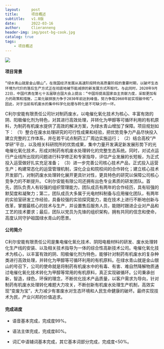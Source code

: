 ```yaml
---
layout:     post
title:      项目概述
subtitle:   v1.0版
date:       2022-03-16
author:     Clieranneng
header-img: img/post-bg-cook.jpg
catalog: true
tags:
    - 项目概述
---
```


![]({{site.baseurl}}/img/logo.png)

#### 项目背景

    “绿水青山就是金山银山”。在我国经济发展从高速阶段转向高质量阶段的重要时期，以破坏生态环境为代价的落后生产方式正在彻底地被节能减排的新发展方式所取代。与此同时，2020年9月22日，中国代表在第七十五届联合国大会上提出：“中国将提高国家自主贡献力度，采取更加有力的政策和措施，二氧化碳排放力争于2030年前达到峰值，努力争取2060年前实现碳中和”。因此，对于当前有机废水的集中科学化处理与转化是不可缺少的一环。
C利尔安能有限责任公司针对制药废水，以电催化氧化技术为核心、丰富有效的阴、阳极催化剂为特色，对其进行高效处理，并转化为甲醇等可循环利用的有机原料，为制药有机废水提供了高效的解决方案，为绿水青山增加了保障。项目规划如下：
（1）整合在废水处理研究的可行性成果和经验，把优势竞争力产品尽快投入建立完整的工作体系，并在若干试点制药工厂周边实施运行；
（2）结合高校“产学研”平台，以及相关科研院所的优势成果，集中力量开发满足新发展形势下的光电催化氧化技术，形成对制药有机废水处理转化的完整生态系统。同时，对试点运行产业线所出现的问题进行科学修正和专家指导，评估产业发展的长短板，为正式投入运营做好扎实充足准备；
（3）进一步完善公司核心技术产品，正式投入运营生产；构建常态化的运营管理机制，深化企业和院校间的合作转化；建立核心技术开发部门，对制药废水处理转化展开更具针对性，更具特色的研究以保障公司核心竞争力的不断提升。
C利尔安能有限公司还拥有出色专业素质的研发团队。首先，团队负责人有较强的组织管理能力，团队成员有两年的合作经历，具有较强的默契度和凝聚力；第二，团队成员大多属于光电材料制备与应用催化团队，有两年的实验室研发工作经验，具备较强的实验探究能力，能在技术上进行不断地创新与改革，掌握最核心的技术与生产，并设置售后服务人员，能随时跟进企业对产品和工艺的技术要求；最后，团队以党员为先锋的组织架构，拥有共同的信念和使命，高度认同守护祖国绿水青山的愿景。




#### 公司简介

C利尔安能有限责任公司是集电催化氧化技术、阴阳电极材料的研发、废水处理转化生产线的安装、以及相关技术指导为一体的综合性高新技术公司。电催化氧化技术为核心，以丰富有效的阴、阳极催化剂为特色，能够针对制药有机废水的复杂种类进行高效处理，并转化为甲醇等可循环利用的有机原料。在绿水青山就是金山银山的号召下，公司的使命就是将制药有机废水中的有毒、有害、难自然降解物质通过电催化氧化技术转化为甲醇等常用的有机原料，真正实现碳循环。公司秉承创新，智造，绿色，环保的理念，不断优化技术产品质量，以客户需求为导向，针对制药有机废水处理转化难题大力攻关，不断创新有机废水处理生产机制，高效实现“变废为宝”，大力减少有害废水对生态环境和人民生命健康的破坏。最终实现技术为民，产业兴邦的价值追求。
#### 完成进度

* 语音基本完成，完成度99%。

* 语法主体完成，完成度80%。

* 词汇中语辅词基本完成，其它基本词部分完成，完成度<50%。
